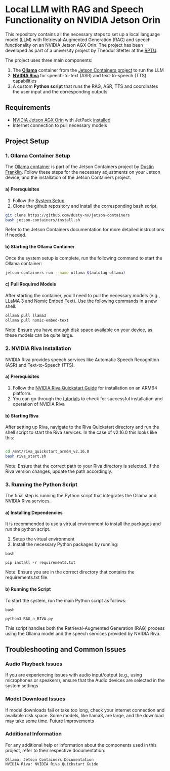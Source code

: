 # Local LLM with RAG and Speech Functionality on NVIDIA Jetson Orin

This repository contains all the necessary steps to set up a local language model (LLM) with Retrieval-Augmented Generation (RAG) and speech functionality on an NVIDIA Jetson AGX Orin. The project has been developed as part of a university project by Theodor Stetter at the [RPTU](https://www.rptu.de/).

The project uses three main components:
1. The [**Ollama**](https://ollama.com/) container from the [Jetson Containers project](https://github.com/dusty-nv/jetson-containers) to run the LLM
2. [**NVIDIA Riva**](https://developer.nvidia.com/riva) for speech-to-text (ASR) and text-to-speech (TTS) capabilities
3. A custom **Python script** that runs the RAG, ASR, TTS and coordinates the user input and the corresponding outputs

## Requirements
- [NVIDIA Jetson AGX Orin](https://www.nvidia.com/de-de/autonomous-machines/embedded-systems/jetson-orin/) with JetPack [installed](https://developer.nvidia.com/embedded/learn/get-started-jetson-agx-orin-devkit)
- Internet connection to pull necessary models

## Project Setup

### 1. Ollama Container Setup

The [Ollama container](https://github.com/dusty-nv/jetson-containers/tree/master/packages/llm/ollama) is part of the Jetson Containers project by [Dustin Franklin](https://developer.nvidia.com/blog/author/dfranklin/). Follow these steps for the necessary adjustments on your Jetson device, and the installation of the Jetson Containers project.

#### a) Prerequisites

1. Follow the [System Setup](https://github.com/dusty-nv/jetson-containers/blob/master/docs/setup.md).
2. Clone the github repository and install the corresponding bash script.

```bash
git clone https://github.com/dusty-nv/jetson-containers
bash jetson-containers/install.sh
```

Refer to the Jetson Containers documentation for more detailed instructions if needed.
#### b) Starting the Ollama Container

Once the system setup is complete, run the following command to start the Ollama container:

```bash
jetson-containers run --name ollama $(autotag ollama)
```

#### c) Pull Required Models

After starting the container, you'll need to pull the necessary models (e.g., LLaMA 3 and Nomic Embed Text). Use the following commands in a new shell:

```bash
ollama pull llama3
ollama pull nomic-embed-text
```

Note: Ensure you have enough disk space available on your device, as these models can be quite large.

### 2. NVIDIA Riva Installation

NVIDIA Riva provides speech services like Automatic Speech Recognition (ASR) and Text-to-Speech (TTS). 

#### a) Prerequisites

1. Follow the [NVIDIA Riva Quickstart Guide](https://catalog.ngc.nvidia.com/orgs/nvidia/teams/riva/resources/riva_quickstart_arm64) for installation on an ARM64 platform.
2. You can go through the [tutorials](https://github.com/nvidia-riva/python-clients#asr) to check for successful installation and operation of NVIDIA Riva

#### b) Starting Riva

After setting up Riva, navigate to the Riva Quickstart directory and run the shell script to start the Riva services. In the case of v2.16.0 this looks like this:

```bash

cd /mnt/riva_quickstart_arm64_v2.16.0
bash riva_start.sh
```
Note: Ensure that the correct path to your Riva directory is selected. If the Riva version changes, update the path accordingly.

### 3. Running the Python Script

The final step is running the Python script that integrates the Ollama and NVIDIA Riva services.
#### a) Installing Dependencies
It is recommended to use a virtual environment to install the packages and run the python script.

1. Setup the virtual environment
2. Install the necessary Python packages by running:
```
bash

pip install -r requirements.txt
```
Note: Ensure you are in the correct directory that contains the requirements.txt file.

#### b) Running the Script

To start the system, run the main Python script as follows:
```
bash

python3 RAG_n_RIVA.py
```

This script handles both the Retrieval-Augmented Generation (RAG) process using the Ollama model and the speech services provided by NVIDIA Riva.

## Troubleshooting and Common Issues

### Audio Playback Issues

If you are experiencing issues with audio input/output (e.g., using microphones or speakers), ensure that the Audio devices are selected in the system settings

### Model Download Issues

If model downloads fail or take too long, check your internet connection and available disk space. Some models, like llama3, are large, and the download may take some time.
Future Improvements


### Additional Information

For any additional help or information about the components used in this project, refer to their respective documentation:

    Ollama: Jetson Containers Documentation
    NVIDIA Riva: NVIDIA Riva Quickstart Guide
